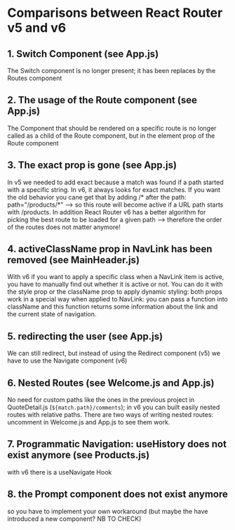 # Comparisons between React Router v5 and v6

## 1. Switch Component (see App.js)
The Switch component is no longer present; it has been replaces by the Routes component

## 2. The usage of the Route component (see App.js)
The Component that should be rendered on a specific route is no longer called as a child of the Route component, but in the element prop of the Route component

## 3. The exact prop is gone (see App.js)
In v5 we needed to add exact because a match was found if a path started with a specific string. In v6, it always looks for exact matches.
If you want the old behavior you cane get that by adding /* after the path: path="/products/*" --> so this route will become active if a URL path starts with /products.
In addition React Router v6 has a better algorithm for picking the best route to be loaded for a given path --> therefore the order of the routes does not matter anymore!

## 4. activeClassName prop in NavLink has been removed (see MainHeader.js)
With v6 if you want to apply a specific class when a NavLink item is active, you have to manually find out whether it is active or not.
You can do it with the style prop or the className prop to apply dynamic styling: both props work in a special way when applied to NavLink: you can pass a function into className and this function returns some information about the link and the current state of navigation.

## 5. redirecting the user (see App.js)
We can still redirect, but instead of using the Redirect component (v5) we have to use the Navigate component (v6)

## 6. Nested Routes (see Welcome.js and App.js)
No need for custom paths like the ones in the previous project in QuoteDetail.js (`${match.path}/comments`); in v6 you can built easily nested routes with relative paths.
There are two ways of writing nested routes: uncomment in Welcome.js and App.js to see them work.

## 7. Programmatic Navigation: useHistory does not exist anymore (see Products.js)
with v6 there is a useNavigate Hook

## 8. the Prompt component does not exist anymore
so you have to implement your own workaround (but maybe the have introduced a new component? NB TO CHECK)
